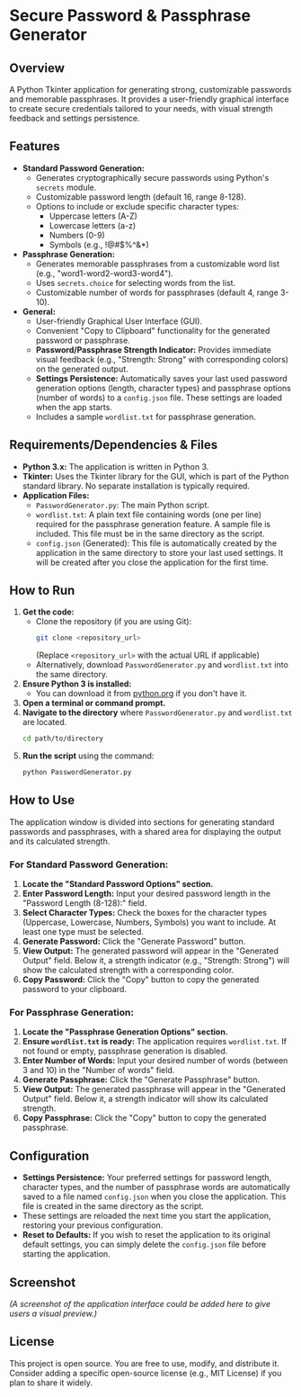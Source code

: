 # Secure Password & Passphrase Generator

## Overview
A Python Tkinter application for generating strong, customizable passwords and memorable passphrases. It provides a user-friendly graphical interface to create secure credentials tailored to your needs, with visual strength feedback and settings persistence.

## Features
*   **Standard Password Generation:**
    *   Generates cryptographically secure passwords using Python's `secrets` module.
    *   Customizable password length (default 16, range 8-128).
    *   Options to include or exclude specific character types:
        *   Uppercase letters (A-Z)
        *   Lowercase letters (a-z)
        *   Numbers (0-9)
        *   Symbols (e.g., !@#$%^&*)
*   **Passphrase Generation:**
    *   Generates memorable passphrases from a customizable word list (e.g., "word1-word2-word3-word4").
    *   Uses `secrets.choice` for selecting words from the list.
    *   Customizable number of words for passphrases (default 4, range 3-10).
*   **General:**
    *   User-friendly Graphical User Interface (GUI).
    *   Convenient "Copy to Clipboard" functionality for the generated password or passphrase.
    *   **Password/Passphrase Strength Indicator:** Provides immediate visual feedback (e.g., "Strength: Strong" with corresponding colors) on the generated output.
    *   **Settings Persistence:** Automatically saves your last used password generation options (length, character types) and passphrase options (number of words) to a `config.json` file. These settings are loaded when the app starts.
    *   Includes a sample `wordlist.txt` for passphrase generation.

## Requirements/Dependencies & Files
*   **Python 3.x:** The application is written in Python 3.
*   **Tkinter:** Uses the Tkinter library for the GUI, which is part of the Python standard library. No separate installation is typically required.
*   **Application Files:**
    *   `PasswordGenerator.py`: The main Python script.
    *   `wordlist.txt`: A plain text file containing words (one per line) required for the passphrase generation feature. A sample file is included. This file must be in the same directory as the script.
    *   `config.json` (Generated): This file is automatically created by the application in the same directory to store your last used settings. It will be created after you close the application for the first time.

## How to Run
1.  **Get the code:**
    *   Clone the repository (if you are using Git):
        ```bash
        git clone <repository_url>
        ```
        (Replace `<repository_url>` with the actual URL if applicable)
    *   Alternatively, download `PasswordGenerator.py` and `wordlist.txt` into the same directory.
2.  **Ensure Python 3 is installed:**
    *   You can download it from [python.org](https://www.python.org/downloads/) if you don't have it.
3.  **Open a terminal or command prompt.**
4.  **Navigate to the directory** where `PasswordGenerator.py` and `wordlist.txt` are located.
    ```bash
    cd path/to/directory
    ```
5.  **Run the script** using the command:
    ```bash
    python PasswordGenerator.py
    ```

## How to Use
The application window is divided into sections for generating standard passwords and passphrases, with a shared area for displaying the output and its calculated strength.

### For Standard Password Generation:
1.  **Locate the "Standard Password Options" section.**
2.  **Enter Password Length:** Input your desired password length in the "Password Length (8-128):" field.
3.  **Select Character Types:** Check the boxes for the character types (Uppercase, Lowercase, Numbers, Symbols) you want to include. At least one type must be selected.
4.  **Generate Password:** Click the "Generate Password" button.
5.  **View Output:** The generated password will appear in the "Generated Output" field. Below it, a strength indicator (e.g., "Strength: Strong") will show the calculated strength with a corresponding color.
6.  **Copy Password:** Click the "Copy" button to copy the generated password to your clipboard.

### For Passphrase Generation:
1.  **Locate the "Passphrase Generation Options" section.**
2.  **Ensure `wordlist.txt` is ready:** The application requires `wordlist.txt`. If not found or empty, passphrase generation is disabled.
3.  **Enter Number of Words:** Input your desired number of words (between 3 and 10) in the "Number of words" field.
4.  **Generate Passphrase:** Click the "Generate Passphrase" button.
5.  **View Output:** The generated passphrase will appear in the "Generated Output" field. Below it, a strength indicator will show its calculated strength.
6.  **Copy Passphrase:** Click the "Copy" button to copy the generated passphrase.

## Configuration
*   **Settings Persistence:** Your preferred settings for password length, character types, and the number of passphrase words are automatically saved to a file named `config.json` when you close the application. This file is created in the same directory as the script.
*   These settings are reloaded the next time you start the application, restoring your previous configuration.
*   **Reset to Defaults:** If you wish to reset the application to its original default settings, you can simply delete the `config.json` file before starting the application.

## Screenshot
*(A screenshot of the application interface could be added here to give users a visual preview.)*

## License
This project is open source. You are free to use, modify, and distribute it. Consider adding a specific open-source license (e.g., MIT License) if you plan to share it widely.
